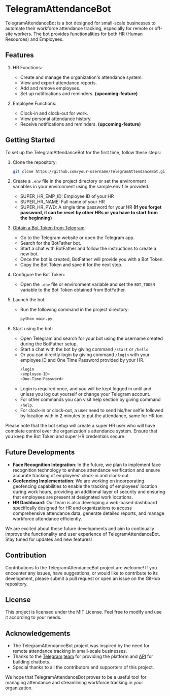 # TelegramAttendanceBot

TelegramAttendanceBot is a bot designed for small-scale businesses to automate their workforce attendance tracking, especially for remote or off-site workers. The bot provides functionalities for both HR (Human Resources) and Employees.

## Features

1. HR Functions:
   - Create and manage the organization's attendance system.
   - View and export attendance reports.
   - Add and remove employees.
   - Set up notifications and reminders. **(upcoming-feature)**

2. Employee Functions:
   - Clock-in and clock-out for work.
   - View personal attendance history.
   - Receive notifications and reminders. **(upcoming-feature)**

## Getting Started

To set up the TelegramAttendanceBot for the first time, follow these steps:

1. Clone the repository:
    ```bash
    git clone https://github.com/your-username/TelegramAttendanceBot.git
    ```
2. Create a `.env` file in the project directory or set the environment variables in your environment using the sample.env file provided.
   - SUPER_HR_EMP_ID: Employee ID of your HR 
   - SUPER_HR_NAME: Full name of your HR
   - SUPER_HR_PWD: A single time password for your HR **(If you forget password, it can be reset by other HRs or you have to start from the beginning)**
3. [Obtain a Bot Token from Telegram](https://core.telegram.org/bots/tutorial#introduction):
   - Go to the Telegram website or open the Telegram app.
   - Search for the BotFather bot.
   - Start a chat with BotFather and follow the instructions to create a new bot.
   - Once the bot is created, BotFather will provide you with a Bot Token.
   - Copy the Bot Token and save it for the next step.
4. Configure the Bot Token:
   - Open the `.env` file or environment variable and set the `BOT_TOKEN` variable to the Bot Token obtained from BotFather.
5. Launch the bot:
   - Run the following command in the project directory:
     ```bash
     python main.py
     ```

6. Start using the bot:
   - Open Telegram and search for your bot using the username created during the BotFather setup.
   - Start a chat with the bot by giving command `/start` or `/hello`.
   - Or you can directly login by giving command `/login` with your employee ID and One Time Password provided by your HR.
     ```bash
     /login
     <employee-ID>
     <One-Time-Password>
     ```
   - Login is required once, and you will be kept logged in until and unless you log out yourself or change your Telegram account.
   - For other commands you can visit help section by giving command `/help`.
   - For clock-in or clock-out, a user need to send his/her selfie followed by location with in 2 minutes to put the attendance, same for HR too.

Please note that the bot setup will create a super HR user who will have complete control over the organization's attendance system. Ensure that you keep the Bot Token and super HR credentials secure.

## Future Developments

- **Face Recognition Integration**: In the future, we plan to implement face recognition technology to enhance attendance verification and ensure accurate tracking of employees' clock-in and clock-out.
- **Geofencing Implementation**: We are working on incorporating geofencing capabilities to enable the tracking of employees' location during work hours, providing an additional layer of security and ensuring that employees are present at designated work locations.
- **HR Dashboard**: Our team is also developing a web-based dashboard specifically designed for HR and organizations to access comprehensive attendance data, generate detailed reports, and manage workforce attendance efficiently.

We are excited about these future developments and aim to continually improve the functionality and user experience of TelegramAttendanceBot. Stay tuned for updates and new features!

## Contribution

Contributions to the TelegramAttendanceBot project are welcome! If you encounter any issues, have suggestions, or would like to contribute to its development, please submit a pull request or open an issue on the GitHub repository.

## License

This project is licensed under the MIT License. Feel free to modify and use it according to your needs.

## Acknowledgements

- The TelegramAttendanceBot project was inspired by the need for remote attendance tracking in small-scale businesses.
- Thanks to the [Telegram](https://telegram.org/) [team](https://twitter.com/telegram) for providing the platform and [API](https://core.telegram.org/api) for building chatbots.
- Special thanks to all the contributors and supporters of this project.

We hope that TelegramAttendanceBot proves to be a useful tool for managing attendance and streamlining workforce tracking in your organization.
